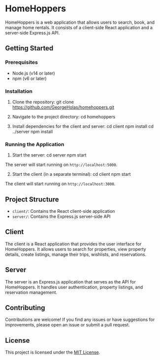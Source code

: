 # HomeHoppers

HomeHoppers is a web application that allows users to search, book, and manage home rentals. It consists of a client-side React application and a server-side Express.js API.

## Getting Started

### Prerequisites

- Node.js (v14 or later)
- npm (v6 or later)

### Installation

1. Clone the repository:
git clone https://github.com/GeorgeHolas/homehoppers.git


2. Navigate to the project directory:
cd homehoppers

3. Install dependencies for the client and server:
cd client
npm install
cd ../server
npm install

### Running the Application

1. Start the server:
cd server
npm start

The server will start running on `http://localhost:5000`.

2. Start the client (in a separate terminal):
cd client
npm start


The client will start running on `http://localhost:3000`.

## Project Structure

- `client/`: Contains the React client-side application
- `server/`: Contains the Express.js server-side API

## Client

The client is a React application that provides the user interface for HomeHoppers. It allows users to search for properties, view property details, create listings, manage their trips, wishlists, and reservations.

## Server

The server is an Express.js application that serves as the API for HomeHoppers. It handles user authentication, property listings, and reservation management.

## Contributing

Contributions are welcome! If you find any issues or have suggestions for improvements, please open an issue or submit a pull request.

## License

This project is licensed under the [MIT License](LICENSE).